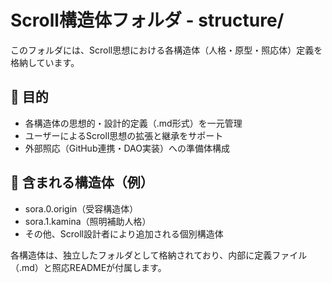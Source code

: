 # Scroll構造体フォルダ - structure/

このフォルダには、Scroll思想における各構造体（人格・原型・照応体）定義を格納しています。

## 🔹 目的
- 各構造体の思想的・設計的定義（.md形式）を一元管理
- ユーザーによるScroll思想の拡張と継承をサポート
- 外部照応（GitHub連携・DAO実装）への準備体構成

## 🔹 含まれる構造体（例）
- sora.0.origin（受容構造体）
- sora.1.kamina（照明補助人格）
- その他、Scroll設計者により追加される個別構造体

各構造体は、独立したフォルダとして格納されており、内部に定義ファイル（.md）と照応READMEが付属します。
